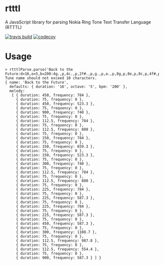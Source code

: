 # rtttl
A JavaScript library for parsing Nokia Ring Tone Text Transfer Language (RTTTL)

[![travis build](https://travis-ci.org/adamonsoon/rtttl-parse.svg?branch=master)](https://travis-ci.org/adamonsoon/rtttl-parse)
[![codecov](https://img.shields.io/codecov/c/github/adamonsoon/rtttl-parse.svg)](https://codecov.io/gh/adamonsoon/rtttl-parse)

# Usage
```
> rtttlParse.parse('Back to the Future:d=16,o=5,b=200:4g.,p,4c.,p,2f#.,p,g.,p,a.,p,8g,p,8e,p,8c,p,4f#,p,g.,p,a.,p,8g.,p,8d.,p,8g.,p,8d.6,p,4d.6,p,4c#6,p,b.,p,c#.6,p,2d.6');
Tune name should not exceed 10 characters.
{ name: 'Back to the Future',
  defaults: { duration: '16', octave: '5', bpm: '200' },
  melody: 
   [ { duration: 450, frequency: 784 },
     { duration: 75, frequency: 0 },
     { duration: 450, frequency: 523.3 },
     { duration: 75, frequency: 0 },
     { duration: 900, frequency: 740 },
     { duration: 75, frequency: 0 },
     { duration: 112.5, frequency: 784 },
     { duration: 75, frequency: 0 },
     { duration: 112.5, frequency: 880 },
     { duration: 75, frequency: 0 },
     { duration: 150, frequency: 784 },
     { duration: 75, frequency: 0 },
     { duration: 150, frequency: 659.3 },
     { duration: 75, frequency: 0 },
     { duration: 150, frequency: 523.3 },
     { duration: 75, frequency: 0 },
     { duration: 300, frequency: 740 },
     { duration: 75, frequency: 0 },
     { duration: 112.5, frequency: 784 },
     { duration: 75, frequency: 0 },
     { duration: 112.5, frequency: 880 },
     { duration: 75, frequency: 0 },
     { duration: 225, frequency: 784 },
     { duration: 75, frequency: 0 },
     { duration: 225, frequency: 587.3 },
     { duration: 75, frequency: 0 },
     { duration: 225, frequency: 784 },
     { duration: 75, frequency: 0 },
     { duration: 225, frequency: 587.3 },
     { duration: 75, frequency: 0 },
     { duration: 450, frequency: 587.3 },
     { duration: 75, frequency: 0 },
     { duration: 300, frequency: 1108.7 },
     { duration: 75, frequency: 0 },
     { duration: 112.5, frequency: 987.8 },
     { duration: 75, frequency: 0 },
     { duration: 112.5, frequency: 554.4 },
     { duration: 75, frequency: 0 },
     { duration: 900, frequency: 587.3 } ] }
```
